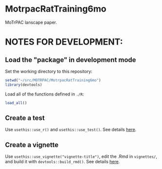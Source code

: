 # MotrpacRatTraining6mo
MoTrPAC lanscape paper.

# NOTES FOR DEVELOPMENT:

## Load the "package" in development mode
Set the working directory to this repository:  
```r
setwd("~/src/MOTRPAC/MotrpacRatTraining6mo")
library(devtools)
```
Load all of the functions defined in `./R`:  
```r
load_all()
```

## Create a test
Use `usethis::use_r()` and `usethis::use_test()`. See details [here](https://r-pkgs.org/testing-basics.html#create-a-test). 

## Create a vignette 
Use `usethis::use_vignette("vignette-title")`, edit the .Rmd in `vignettes/`, and build it with `devtools::build_rmd()`. See details [here](https://r-pkgs.org/vignettes.html). 
